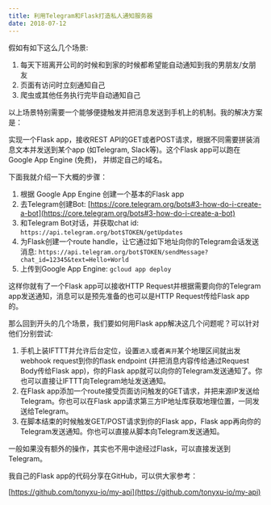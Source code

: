 ```yaml
---
title: 利用Telegram和Flask打造私人通知服务器
date: 2018-07-12
---
```


假如有如下这么几个场景:

1. 每天下班离开公司的时候和到家的时候都希望能自动通知到我的男朋友/女朋友
2. 页面有访问时立刻通知自己
3. 爬虫或其他任务执行完毕自动通知自己

以上场景特别需要一个能够便捷触发并把消息发送到手机上的机制。我的解决方案是：

实现一个Flask app，接收REST API的GET或者POST请求，根据不同需要拼装消息文本并发送到某个app (如Telegram, Slack等)。这个Flask app可以跑在Google App Engine (免费)， 并绑定自己的域名。

下面我就介绍一下大概的步骤：

1. 根据 Google App Engine 创建一个基本的Flask app
2. 去Telegram创建Bot: [https://core.telegram.org/bots#3-how-do-i-create-a-bot](https://core.telegram.org/bots#3-how-do-i-create-a-bot)
3. 和Telegram Bot对话，并获取chat id: `https://api.telegram.org/bot$TOKEN/getUpdates`
4. 为Flask创建一个route handle，让它通过如下地址向你的Telegram会话发送消息: `https://api.telegram.org/bot$TOKEN/sendMessage?chat_id=12345&text=Hello+World`
5. 上传到Google App Engine: `gcloud app deploy`

这样你就有了一个Flask app可以接收HTTP Request并根据需要向你的Telegram app发送通知，消息可以是预先准备的也可以是HTTP Request传给Flask app的。

那么回到开头的几个场景，我们要如何用Flask app解决这几个问题呢？可以针对他们分别尝试:

1. 手机上装IFTTT并允许后台定位，设置`进入`或者`离开`某个地理区间就出发webhook request到你的flask endpoint (并把消息内容传给通过Request Body传给Flask app)，你的Flask app就可以向你的Telegram发送通知了。你也可以直接让IFTTT向Telegram地址发送通知。
2. 在Flask app添加一个route接受页面访问触发的GET请求，并把来源IP发送给Telegram。你也可以在Flask app请求第三方IP地址库获取地理位置，一同发送给Telegram。
3. 在脚本结束的时候触发GET/POST请求到你的Flask app，Flask app再向你的Telegram发送通知。你也可以直接从脚本向Telegram发送通知。

一般如果没有额外的操作，其实也不用中途经过Flask，可以直接发送到Telegram。

我自己的Flask app的代码分享在GitHub，可以供大家参考：

[https://github.com/tonyxu-io/my-api](https://github.com/tonyxu-io/my-api)